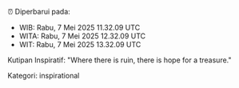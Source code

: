 ⏰ Diperbarui pada:
- WIB: Rabu, 7 Mei 2025 11.32.09 UTC
- WITA: Rabu, 7 Mei 2025 12.32.09 UTC
- WIT: Rabu, 7 Mei 2025 13.32.09 UTC

Kutipan Inspiratif:
"Where there is ruin, there is hope for a treasure."


Kategori: inspirational

